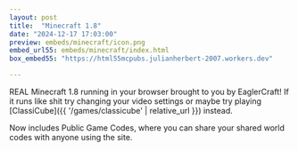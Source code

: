 ```yaml
---
layout: post
title:  "Minecraft 1.8"
date: "2024-12-17 17:03:00"
preview: embeds/minecraft/icon.png
embed_url55: embeds/minecraft/index.html
box_embed55: "https://html55mcpubs.julianherbert-2007.workers.dev"

---
```

REAL Minecraft 1.8 running in your browser brought to you by EaglerCraft! If it runs like shit try changing your video settings or maybe try playing [ClassiCube]({{ '/games/classicube' | relative_url }}) instead.

Now includes Public Game Codes, where you can share your shared world codes  with anyone using the site.